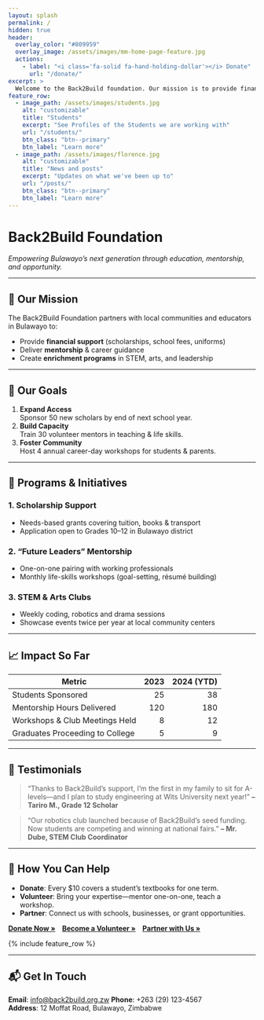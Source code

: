 ```yaml
---
layout: splash
permalink: /
hidden: true
header:
  overlay_color: "#809959"
  overlay_image: /assets/images/mm-home-page-feature.jpg
  actions:
    - label: "<i class='fa-solid fa-hand-holding-dollar'></i> Donate"
      url: "/donate/"
excerpt: >
  Welcome to the Back2Build foundation. Our mission is to provide financial support and mentorship to high school students in Bulawayo.
feature_row:
  - image_path: /assets/images/students.jpg
    alt: "customizable"
    title: "Students"
    excerpt: "See Profiles of the Students we are working with"
    url: "/students/"
    btn_class: "btn--primary"
    btn_label: "Learn more"
  - image_path: /assets/images/florence.jpg
    alt: "customizable"
    title: "News and posts"
    excerpt: "Updates on what we've been up to"
    url: "/posts/"
    btn_class: "btn--primary"
    btn_label: "Learn more" 
---
```


# Back2Build Foundation

*Empowering Bulawayo’s next generation through education, mentorship, and opportunity.*

---

## 🎯 Our Mission

The Back2Build Foundation partners with local communities and educators in Bulawayo to:

- Provide **financial support** (scholarships, school fees, uniforms)
- Deliver **mentorship** & career guidance
- Create **enrichment programs** in STEM, arts, and leadership

---

## 📌 Our Goals

1. **Expand Access**  
   Sponsor 50 new scholars by end of next school year.  
2. **Build Capacity**  
   Train 30 volunteer mentors in teaching & life skills.  
3. **Foster Community**  
   Host 4 annual career-day workshops for students & parents.

---

## 🏫 Programs & Initiatives

### 1. Scholarship Support  
- Needs-based grants covering tuition, books & transport  
- Application open to Grades 10–12 in Bulawayo district  

### 2. “Future Leaders” Mentorship  
- One-on-one pairing with working professionals  
- Monthly life-skills workshops (goal-setting, résumé building)

### 3. STEM & Arts Clubs  
- Weekly coding, robotics and drama sessions  
- Showcase events twice per year at local community centers

---

## 📈 Impact So Far

| Metric                          | 2023 | 2024 (YTD) |
|---------------------------------|-----:|-----------:|
| Students Sponsored              |   25 |         38 |
| Mentorship Hours Delivered      |  120 |        180 |
| Workshops & Club Meetings Held  |    8 |         12 |
| Graduates Proceeding to College |    5 |          9 |

---

## 💬 Testimonials

> “Thanks to Back2Build’s support, I’m the first in my family to sit for A-levels—and I plan to study engineering at Wits University next year!”
> **– Tariro M., Grade 12 Scholar**

> “Our robotics club launched because of Back2Build’s seed funding. Now students are competing and winning at national fairs.”
> **– Mr. Dube, STEM Club Coordinator**

---

## 🙏 How You Can Help

- **Donate**: Every \$10 covers a student’s textbooks for one term.  
- **Volunteer**: Bring your expertise—mentor one-on-one, teach a workshop.  
- **Partner**: Connect us with schools, businesses, or grant opportunities.

[**Donate Now »**](#) [**Become a Volunteer »**](#) [**Partner with Us »**](#)

{% include feature_row %}

---

## 📬 Get In Touch

**Email**: info@back2build.org.zw
**Phone**: +263 (29) 123-4567  
**Address**: 12 Moffat Road, Bulawayo, Zimbabwe 




